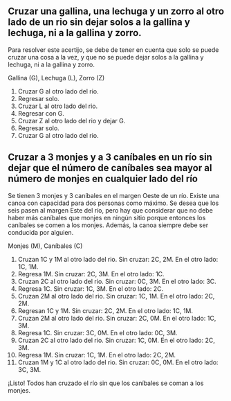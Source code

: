 ## Cruzar una gallina, una lechuga y un zorro al otro lado de un rio sin dejar solos a la gallina y lechuga, ni a la gallina y zorro.

Para resolver este acertijo, se debe de tener en cuenta que solo se puede cruzar una cosa a la vez, y que no se puede dejar solos a la gallina y lechuga, ni a la gallina y zorro.

Gallina (G), Lechuga (L), Zorro (Z)

1. Cruzar G al otro lado del rio.
2. Regresar solo.
3. Cruzar L al otro lado del rio.
4. Regresar con G.
5. Cruzar Z al otro lado del rio y dejar G.
6. Regresar solo.
7. Cruzar G al otro lado del rio.

## Cruzar a 3 monjes y a 3 caníbales en un río sin dejar que el número de caníbales sea mayor al número de monjes en cualquier lado del río

Se tienen 3 monjes y 3 caníbales en el margen Oeste de un río. Existe una canoa con capacidad para dos personas como máximo. Se desea que los seis pasen al margen Este del río, pero hay que considerar que no debe haber más caníbales que monjes en ningún sitio porque entonces los caníbales se comen a los monjes. Además, la canoa siempre debe ser conducida por alguien.

Monjes (M), Caníbales (C)

1. Cruzan 1C y 1M al otro lado del rio. Sin cruzar: 2C, 2M. En el otro lado: 1C, 1M.
2. Regresa 1M. Sin cruzar: 2C, 3M. En el otro lado: 1C.
3. Cruzan 2C al otro lado del rio. Sin cruzar: 0C, 3M. En el otro lado: 3C.
4. Regresa 1C. Sin cruzar: 1C, 3M. En el otro lado: 2C.
5. Cruzan 2M al otro lado del rio. Sin cruzar: 1C, 1M. En el otro lado: 2C, 2M.
6. Regresan 1C y 1M. Sin cruzar: 2C, 2M. En el otro lado: 1C, 1M.
7. Cruzan 2M al otro lado del rio. Sin cruzar: 2C, 0M. En el otro lado: 1C, 3M.
8. Regresa 1C. Sin cruzar: 3C, 0M. En el otro lado: 0C, 3M.
9. Cruzan 2C al otro lado del rio. Sin cruzar: 1C, 0M. En el otro lado: 2C, 3M.
10. Regresa 1M. Sin cruzar: 1C, 1M. En el otro lado: 2C, 2M.
11. Cruzan 1M y 1C al otro lado del rio. Sin cruzar: 0C, 0M. En el otro lado: 3C, 3M.

¡Listo! Todos han cruzado el río sin que los caníbales se coman a los monjes.



